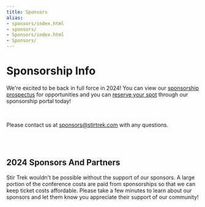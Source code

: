 ```yaml
---
title: Sponsors
alias:
- sponsors/index.html
- sponsors/
- Sponsors/index.html
- Sponsors/
---
```


# Sponsorship Info

<div class="icon-hr"></div>

We're excited to be back in full force in 2024! You can view our [sponsorship prospectus](https://drive.google.com/file/d/1-1NrfQJiD-gHcDh3XIcT3Va4Yr7ZHaR5/view?mc_cid=6892647fd9) for opportunities and you can [reserve your spot](https://stirtreksponsor.myshopify.com/) through our sponsorship portal today!

<br>

Please contact us at [sponsors@stirtrek.com](mailto:sponsors@stirtrek.com) with any questions.

<br><br>

## 2024 Sponsors And Partners

<div class="icon-hr"></div>

Stir Trek wouldn't be possible without the support of our sponsors. A large portion of the conference costs are paid from sponsorships so that we can keep ticket costs affordable.  Please take a few minutes to learn about our sponsors and let them know you appreciate their support of our community!

<br>
